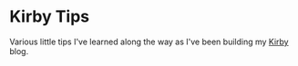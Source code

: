 # Kirby Tips

Various little tips I've learned along the way as I've been building my [Kirby](https://getkirby.com) blog.
